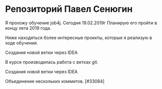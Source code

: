 # Репозиторий Павел Сенюгин

Я прохожу обучение job4j. Сегодня 19.02.2019г Планирую его пройти в концу лета 2019 года.

Ниже находяться более интересные проекты, которые я реализую в ходе обучения.

Создания новой ветки через IDEA



В курсе производилась работа с ветках git.

Создания новой ветки через IDEA

Объединение нескольких коммитов. [#33084]